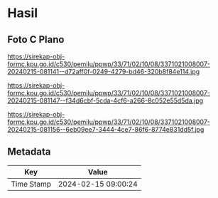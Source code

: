 # Hasil

## Foto C Plano

https://sirekap-obj-formc.kpu.go.id/c530/pemilu/ppwp/33/71/02/10/08/3371021008007-20240215-081141--d72aff0f-0249-4279-bd46-320b8f84e114.jpg

https://sirekap-obj-formc.kpu.go.id/c530/pemilu/ppwp/33/71/02/10/08/3371021008007-20240215-081147--f34d6cbf-5cda-4cf6-a266-8c052e55d5da.jpg

https://sirekap-obj-formc.kpu.go.id/c530/pemilu/ppwp/33/71/02/10/08/3371021008007-20240215-081156--6eb09ee7-3444-4ce7-86f6-8774e831dd5f.jpg


## Metadata

| Key        | Value               |
| ---------- | ------------------- |
| Time Stamp | 2024-02-15 09:00:24 |



